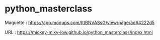 # python_masterclass

Maquette : https://app.moqups.com/IttBNVASsG/view/page/ad64222d5

URL : https://mickey-miky-low.github.io/python_masterclass/index.html